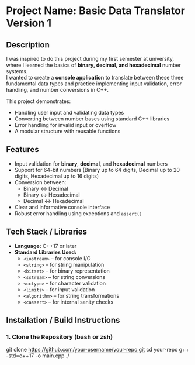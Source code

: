 # Project Name: Basic Data Translator Version 1

## Description
I was inspired to do this project during my first semester at university, where I learned the basics of **binary, decimal, and hexadecimal** number systems.  
I wanted to create a **console application** to translate between these three fundamental data types and practice implementing input validation, error handling, and number conversions in C++.  

This project demonstrates:
- Handling user input and validating data types
- Converting between number bases using standard C++ libraries
- Error handling for invalid input or overflow
- A modular structure with reusable functions

## Features
- Input validation for **binary**, **decimal**, and **hexadecimal** numbers
- Support for 64-bit numbers (Binary up to 64 digits, Decimal up to 20 digits, Hexadecimal up to 16 digits)
- Conversion between:
  - Binary ↔ Decimal
  - Binary ↔ Hexadecimal
  - Decimal ↔ Hexadecimal
- Clear and informative console interface
- Robust error handling using exceptions and `assert()`

## Tech Stack / Libraries
- **Language:** C++17 or later  
- **Standard Libraries Used:**
  - `<iostream>` – for console I/O  
  - `<string>` – for string manipulation  
  - `<bitset>` – for binary representation  
  - `<sstream>` – for string conversions  
  - `<cctype>` – for character validation  
  - `<limits>` – for input validation  
  - `<algorithm>` – for string transformations  
  - `<cassert>` – for internal sanity checks  

## Installation / Build Instructions

### 1. Clone the Repository (bash or zsh)
git clone https://github.com/your-username/your-repo.git
cd your-repo
g++ -std=c++17 -o <output-name> main.cpp
./<output-name>
